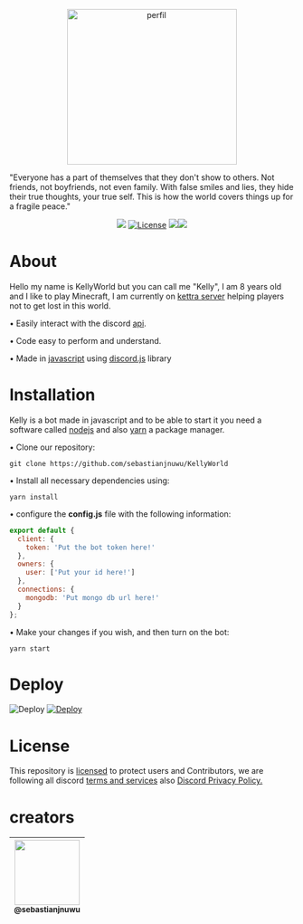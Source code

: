 <p align="center">
<a><img alt="perfil" src="https://media.discordapp.net/attachments/991506128972304414/993676247244742667/CC_20220704_213409.png" width=300 height=275></a>
</p>

"⁠Everyone has a part of themselves that they don't show to others. Not friends, not boyfriends, not even family. With false smiles and lies, they hide their true thoughts, your true self. This is how the world covers things up for a fragile peace."

<p align="center">
<a href="https://github.com/sebastianjnuwu/KellyWorld/actions/workflows/ci.yml"><img src="https://github.com/sebastianjnuwu/KellyWorld/actions/workflows/ci.yml/badge.svg"></a>
 <a href="https://opensource.org/licenses/Apache-2.0"><img alt="License" src="https://img.shields.io/badge/License-Apache%202.0-blue.svg" /></a>
 <a href="https://www.codacy.com/gh/sebastianjnuwu/KellyWorld/dashboard?utm_source=github.com&amp;utm_medium=referral&amp;utm_content=sebastianjnuwu/KellyWorld&amp;utm_campaign=Badge_Grade"><img src="https://app.codacy.com/project/badge/Grade/faf1a272f7af48dcb2177c1d93bf436b" /></a><a href="https://discord.gg/NDzFeDp8YE"><img src="https://discordapp.com/api/guilds/893997835412971570/widget.png"></a>
</p>

# About

 Hello my name is KellyWorld but you can call me "Kelly", I am 8 years old and I like to play Minecraft, I am currently on [kettra server](https://discord.gg/NDzFeDp8YE) helping players not to get lost in this world.
 
 • Easily interact with the discord [api](https://discord.com/developers/docs/intro).
 
 • Code easy to perform and understand.
 
 • Made in [javascript](https://www.w3schools.com/whatis/whatis_js.asp) using [discord.js](https://www.npmjs.com/package/discord.js) library
 
# Installation

Kelly is a bot made in javascript and to be able to start it you need a software called [nodejs](https://nodejs.org/en/download/) and also [yarn](https://classic.yarnpkg.com/lang/en/docs/install/#debian-stable) a package manager.

• Clone our repository:
```
git clone https://github.com/sebastianjnuwu/KellyWorld
```

• Install all necessary dependencies using:
```
yarn install
```

• configure the <strong>config.js</strong> file with the following information:
```js
export default {
  client: {
    token: 'Put the bot token here!' 
  },
  owners: {
    user: ['Put your id here!']
  },
  connections: {
    mongodb: 'Put mongo db url here!'
  }
};
```

• Make your changes if you wish, and then turn on the bot:
```
yarn start
```

# Deploy
![Deploy](https://replit.com/badge/github/sebastianjnuwu/KellyWorld)
[![Deploy](https://www.herokucdn.com/deploy/button.svg)](https://heroku.com/deploy?template=https://github.com/sebastianjnuwu/KellyWorld)

# License

This repository is [licensed](https://www.apache.org/licenses/LICENSE-2.0) to protect users and Contributors, we are following all discord [terms and services](https://discord.com/terms) also [Discord Privacy Policy.](https://discord.com/privacy)

# creators 

| [<img src="https://github.com/sebastianjnuwu.png?size=115" width=115><br><sub>@sebastianjnuwu</sub>](https://github.com/sebastianjnuwu) | 
| :---: |

